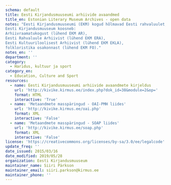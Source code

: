 ```yaml
---
schema: default
title: Eesti Kirjandusmuuseumi arhiivide avaandmed
title_en: Estonian Literary Museum Archives - open data
notes: "Eesti Kirjandusmuuseumi (EKM) kogud hõlmavad Eesti rahvaluulet, kirjakultuuri ja kultuurilugu käsitlevaid materjale. Ulatuslike kogude avaandmetena kirjeldamine ja kättesaadavaks tegemine on pidev protsess ning andmed on kättesaadavad veebiteenuse kaudu. 
Eesti Kirjandusmuuseum koosneb:
Arhiivraamatukogust (lühend EKM AR), 
Eesti Rahvaluule Arhiivist (lühend EKM ERA), 
Eesti Kultuuriloolisest Arhiivist (lühend EKM EKLA),
folkloristika osakonnast (lühend EKM FO)."
notes_en: ''
department: ''
category:
  - Haridus, kultuur ja sport
category_en:
  - Education, Culture and Sport
resources:
  - name: Eesti Kirjandusmuuseumi arhiivide avaandmete kirjeldus
    url: 'http://kivike.kirmus.ee/index.php?dok_id=38&module=2&op='
    format: HTML
    interactive: 'True'
  - name: 'Metaandmete masspäringud - OAI-PMH liides'
    url: 'http://kivike.kirmus.ee/oai.php'
    format: XML
    interactive: 'False'
  - name: 'Metaandmete masspäringud - SOAP liides'
    url: 'http://kivike.kirmus.ee/soap.php'
    format: XML
    interactive: 'False'
license: 'https://creativecommons.org/licenses/by-sa/3.0/ee/legalcode'
update_freq: ''
date_issued: 2015/03/16
date_modified: 2019/05/28
organization: Eesti Kirjandusmuuseum
maintainer_name: Siiri Pärkson
maintainer_email: siiri.parkson@kirmus.ee
maintainer_phone: ''
---
```


